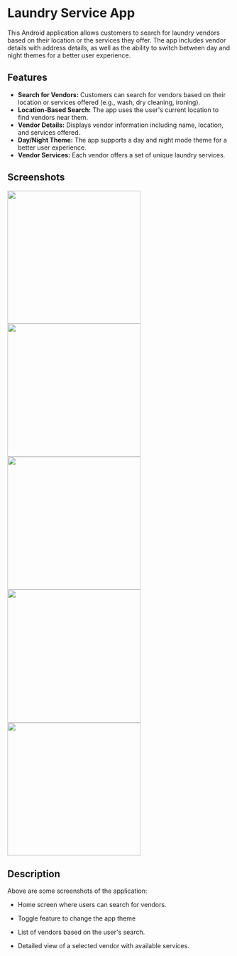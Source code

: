 # Laundry Service App
This Android application allows customers to search for laundry vendors based on their location or the services they offer. The app includes vendor details with address details, as well as the ability to switch between day and night themes for a better user experience.

## Features

- **Search for Vendors:** Customers can search for vendors based on their location or services offered (e.g., wash, dry cleaning, ironing).
- **Location-Based Search:** The app uses the user's current location to find vendors near them.
- **Vendor Details:** Displays vendor information including name, location, and services offered.
- **Day/Night Theme:** The app supports a day and night mode theme for a better user experience.
- **Vendor Services:** Each vendor offers a set of unique laundry services.

## Screenshots

<div >
    <img src="./assets/images/1.PNG" width="300"  style="display:inline-block; margin-right:50px;" />
    <img src="./assets/images/2.PNG" width="300"  style="display:inline-block; margin-right:50px;" />
   
</div>

<div >
     <img src="./assets/images/3.PNG" width="300"  style="display:inline-block;" />
    <img src="./assets/images/4.PNG" width="300"  style="display:inline-block; margin-right:50px; margin-right:50px;" />
  
</div>

<div >
    <img src="./assets/images/5.PNG" width="300"  style="display:inline-block;" />
  
</div>

## Description

Above are some screenshots of the application:


- Home screen where users can search for vendors.

- Toggle feature to change the app theme

- List of vendors based on the user's search.


- Detailed view of a selected vendor with available services.
